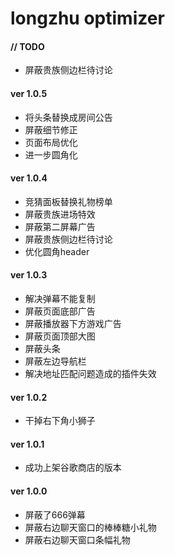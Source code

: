 longzhu optimizer
========

#### // TODO ####
*   屏蔽贵族侧边栏待讨论


#### ver 1.0.5 ####
*   将头条替换成房间公告
*   屏蔽细节修正
*   页面布局优化
*   进一步圆角化


#### ver 1.0.4 ####
*   竞猜面板替换礼物榜单
*   屏蔽贵族进场特效
*   屏蔽第二屏幕广告
*   屏蔽贵族侧边栏待讨论
*   优化圆角header


#### ver 1.0.3 ####
*   解决弹幕不能复制
*   屏蔽页面底部广告
*   屏蔽播放器下方游戏广告
*   屏蔽页面顶部大图
*   屏蔽头条
*   屏蔽左边导航栏
*   解决地址匹配问题造成的插件失效


#### ver 1.0.2 ####
*   干掉右下角小狮子



#### ver 1.0.1 ####
*   成功上架谷歌商店的版本


#### ver 1.0.0 ####

*   屏蔽了666弹幕
*   屏蔽右边聊天窗口的棒棒糖小礼物
*   屏蔽右边聊天窗口条幅礼物